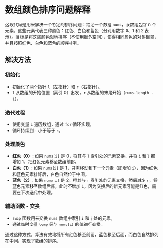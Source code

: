 # 数组颜色排序问题解释

这段代码是用来解决一个特定的排序问题：给定一个数组 `nums`，该数组包含 n 个元素，这些元素代表三种颜色：红色、白色和蓝色（分别用数字 0、1 和 2 表示）。目标是将这些颜色就地排序（不使用额外空间），使得相同颜色的对象相邻，并且按照红色、白色和蓝色的顺序排列。

## 解决方法


### 初始化

- 初始化了两个指针 `l`（左指针）和 `r`（右指针）。
- `l` 从数组的开始位置（索引 0）出发，`r` 从数组的末尾开始（`nums.length - 1`）。

### 迭代过程

- 使用变量 `i` 遍历数组，通过 `for` 循环实现。
- 循环持续到 `i` 小于等于 `r`。

### 处理颜色

- **红色（0）**: 如果 `nums[i]` 是 0，将其与 `l` 索引处的元素交换，并将 `i` 和 `l` 都增加 1，把红色元素移至数组前部。
- **白色（1）**: 如果 `nums[i]` 是 1，只需移动到下一个元素（即增加 `i`），因为红色和蓝色元素排好后，白色自然位于中间。
- **蓝色（2）**: 如果 `nums[i]` 是 2，将其与 `r` 索引处的元素交换，然后减少 `r`，将蓝色元素移至数组后部。此时不增加 `i`，因为交换后的新元素可能是红色，需要在下次迭代中处理。

### 辅助函数 - 交换

- `swap` 函数用来交换 `nums` 数组中索引 `i` 和 `j` 处的元素。
- 通过临时变量 `temp` 保存 `nums[i]` 的值进行交换。

通过这种方式，算法有效地将所有红色移至前面，蓝色移至后面，而白色自然排列在中间，实现了数组的排序。
